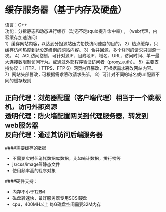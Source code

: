 # 缓存服务器（基于内存及硬盘）

语言：C++ <br>
功能：分拆静态和动态进行缓存（动态不走squid提升命中率）, （web代理，内容缓存加速访问）<br>
1）缓存网站内容，以达到分担源站压力加快访问速度的目的。
2）热点缓存，只缓存访问热度到达设定级别的网站内容。
3）合并回源，多个相同的请求只回源一次。
4）ACL访问控制，可针对源IP、目的地IP、域名、URL、访问时间、单一最大连接数限制访问行为。或通过外部程序验证访问者（proxy_auth）。
5）主要支持协议：HTTP、HTTPS、FTP
6）网页内容篡改，可根据需求篡改网站内容。
7）网站头部篡改，可根据需求篡改请求头部。
8）可针对不同的域名或url配置不同的缓存规则


正向代理：浏览器配置（客户端代理）相当于一个跳板机，访问外部资源<br>
透明代理：防火墙配置网关到代理服务器，转发到web服务器<br>
反向代理：通过其访问后端服务器
------------
####需要缓存的数据
* 不需要实时但消耗数据库数据，比如统计数据，排行榜等
* js/css/image等静态文件
* 使用频率高的程序对象

####硬件支持：
* 内存不小于128M
* 磁盘转速快，最好服务器专用SCSI硬盘
* cpu，400MH以上
每G磁盘空间需要32M内存
